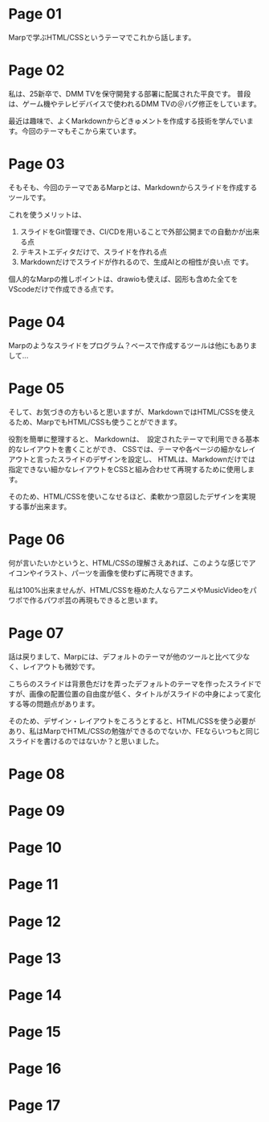 # Page 01
Marpで学ぶHTML/CSSというテーマでこれから話します。

# Page 02
私は、25新卒で、DMM TVを保守開発する部署に配属された平良です。
普段は、ゲーム機やテレビデバイスで使われるDMM TVの＠バグ修正をしています。

最近は趣味で、よくMarkdownからどきゅメントを作成する技術を学んでいます。今回のテーマもそこから来ています。

# Page 03
そもそも、今回のテーマであるMarpとは、Markdownからスライドを作成するツールです。

これを使うメリットは、
1. スライドをGit管理でき、CI/CDを用いることで外部公開までの自動かが出来る点
2. テキストエディタだけで、スライドを作れる点
3. Markdownだけでスライドが作れるので、生成AIとの相性が良い点
です。

個人的なMarpの推しポイントは、drawioも使えば、図形も含めた全てをVScodeだけで作成できる点です。

# Page 04
Marpのようなスライドをプログラム？ベースで作成するツールは他にもありまして...


# Page 05
そして、お気づきの方もいると思いますが、MarkdownではHTML/CSSを使えるため、MarpでもHTML/CSSも使うことができます。

役割を簡単に整理すると、
Markdownは、　設定されたテーマで利用できる基本的なレイアウトを書くことができ、
CSSでは、テーマや各ページの細かなレイアウトと言ったスライドのデザインを設定し、
HTMLは、Markdownだけでは指定できない細かなレイアウトをCSSと組み合わせて再現するために使用します。

そのため、HTML/CSSを使いこなせるほど、柔軟かつ意図したデザインを実現する事が出来ます。

# Page 06
何が言いたいかというと、HTML/CSSの理解さえあれば、このような感じでアイコンやイラスト、パーツを画像を使わずに再現できます。

私は100%出来ませんが、HTML/CSSを極めた人ならアニメやMusicVideoをパワポで作るパワポ芸の再現もできると思います。

# Page 07
話は戻りまして、Marpには、デフォルトのテーマが他のツールと比べて少なく、レイアウトも微妙です。

こちらのスライドは背景色だけを弄ったデフォルトのテーマを作ったスライドですが、画像の配置位置の自由度が低く、タイトルがスライドの中身によって変化する等の問題点があります。

そのため、デザイン・レイアウトをころうとすると、HTML/CSSを使う必要があり、私はMarpでHTML/CSSの勉強ができるのでないか、FEならいつもと同じスライドを書けるのではないか？と思いました。


# Page 08


# Page 09


# Page 10


# Page 11


# Page 12


# Page 13


# Page 14


# Page 15


# Page 16


# Page 17
